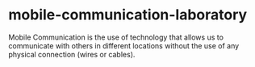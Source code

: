 # mobile-communication-laboratory
Mobile Communication is the use of technology that allows us to communicate with others in different locations without the use of any physical connection (wires or cables).
